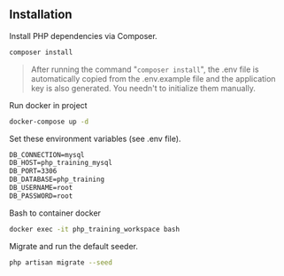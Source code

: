 ## Installation

Install PHP dependencies via Composer.

```bash
composer install
```

> After running the command "`composer install`", the .env file is automatically copied from the .env.example file and the application key is also generated. You needn't to initialize them manually.

Run docker in project

```bash
docker-compose up -d
```

Set these environment variables (see .env file).

```txt
DB_CONNECTION=mysql
DB_HOST=php_training_mysql
DB_PORT=3306
DB_DATABASE=php_training
DB_USERNAME=root
DB_PASSWORD=root
```

Bash to container docker

```bash
docker exec -it php_training_workspace bash
```

Migrate and run the default seeder.

```bash
php artisan migrate --seed
```